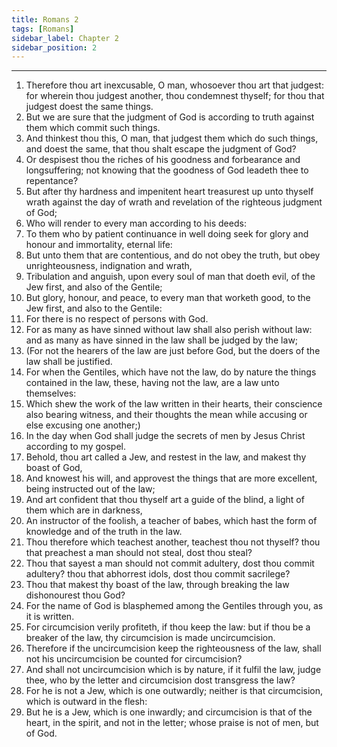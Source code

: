 ```yaml
---
title: Romans 2
tags: [Romans]
sidebar_label: Chapter 2
sidebar_position: 2
---
```


---
1. Therefore thou art inexcusable, O man, whosoever thou art that judgest: for wherein thou judgest another, thou condemnest thyself; for thou that judgest doest the same things.
2. But we are sure that the judgment of God is according to truth against them which commit such things.
3. And thinkest thou this, O man, that judgest them which do such things, and doest the same, that thou shalt escape the judgment of God?
4. Or despisest thou the riches of his goodness and forbearance and longsuffering; not knowing that the goodness of God leadeth thee to repentance?
5. But after thy hardness and impenitent heart treasurest up unto thyself wrath against the day of wrath and revelation of the righteous judgment of God;
6. Who will render to every man according to his deeds:
7. To them who by patient continuance in well doing seek for glory and honour and immortality, eternal life:
8. But unto them that are contentious, and do not obey the truth, but obey unrighteousness, indignation and wrath,
9. Tribulation and anguish, upon every soul of man that doeth evil, of the Jew first, and also of the Gentile;
10. But glory, honour, and peace, to every man that worketh good, to the Jew first, and also to the Gentile:
11. For there is no respect of persons with God.
12. For as many as have sinned without law shall also perish without law: and as many as have sinned in the law shall be judged by the law;
13. (For not the hearers of the law are just before God, but the doers of the law shall be justified.
14. For when the Gentiles, which have not the law, do by nature the things contained in the law, these, having not the law, are a law unto themselves:
15. Which shew the work of the law written in their hearts, their conscience also bearing witness, and their thoughts the mean while accusing or else excusing one another;)
16. In the day when God shall judge the secrets of men by Jesus Christ according to my gospel.
17. Behold, thou art called a Jew, and restest in the law, and makest thy boast of God,
18. And knowest his will, and approvest the things that are more excellent, being instructed out of the law;
19. And art confident that thou thyself art a guide of the blind, a light of them which are in darkness,
20. An instructor of the foolish, a teacher of babes, which hast the form of knowledge and of the truth in the law.
21. Thou therefore which teachest another, teachest thou not thyself? thou that preachest a man should not steal, dost thou steal?
22. Thou that sayest a man should not commit adultery, dost thou commit adultery? thou that abhorrest idols, dost thou commit sacrilege?
23. Thou that makest thy boast of the law, through breaking the law dishonourest thou God?
24. For the name of God is blasphemed among the Gentiles through you, as it is written.
25. For circumcision verily profiteth, if thou keep the law: but if thou be a breaker of the law, thy circumcision is made uncircumcision.
26. Therefore if the uncircumcision keep the righteousness of the law, shall not his uncircumcision be counted for circumcision?
27. And shall not uncircumcision which is by nature, if it fulfil the law, judge thee, who by the letter and circumcision dost transgress the law?
28. For he is not a Jew, which is one outwardly; neither is that circumcision, which is outward in the flesh:
29. But he is a Jew, which is one inwardly; and circumcision is that of the heart, in the spirit, and not in the letter; whose praise is not of men, but of God.